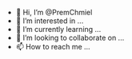 - 👋 Hi, I’m @PremChmiel
- 👀 I’m interested in ...
- 🌱 I’m currently learning ...
- 💞️ I’m looking to collaborate on ...
- 📫 How to reach me ...

<!---
PremChmiel/PremChmiel is a ✨ special ✨ repository because its `README.md` (this file) appears on your GitHub profile.
You can click the Preview link to take a look at your changes.
--->
